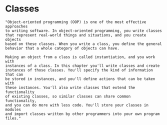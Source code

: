 # Classes

    "Object-oriented programming (OOP) is one of the most effective approaches 
    to writing software. In object-oriented programming, you write classes 
    that represent real-world things and situations, and you create objects 
    based on these classes. When you write a class, you define the general 
    behavior that a whole category of objects can have. 

    Making an object from a class is called instantiation, and you work with 
    instances of a class. In this chapter you'll write classes and create 
    instances of those classes. You'll specify the kind of information that can
    be stored in instances, and you'll define actions that can be taken with 
    these instances. You'll also write classes that extend the functionality 
    of existing classes, so similar classes can share common functionality, 
    and you can do more with less code. You'll store your classes in modules 
    and import classes written by other programmers into your own program 
    files." 